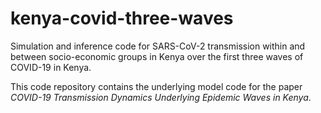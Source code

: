 # kenya-covid-three-waves
 Simulation and inference code for SARS-CoV-2 transmission within and between socio-economic groups in Kenya over the first three waves of COVID-19 in Kenya.

This code repository contains the underlying model code for the paper *COVID-19 Transmission Dynamics Underlying Epidemic Waves in Kenya*.
